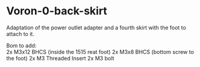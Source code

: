 # Voron-0-back-skirt
Adaptation of the power outlet adapter and a fourth skirt with the foot to attach to it.  

Bom to add:  
2x M3x12 BHCS (inside the 1515 reat foot) 
2x M3x8 BHCS (bottom screw to the foot) 
2x M3 Threaded Insert 
2x M3 bolt
